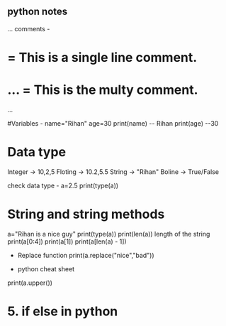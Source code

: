 ## python notes
...
comments -
# = This is a single line comment.
# ... = This is the multy comment.
...

#Variables -
name="Rihan"
age=30
print(name) -- Rihan 
print(age)  --30

# Data type 
Integer -> 10,2,5
Floting -> 10.2,5.5
String  -> "Rihan"
Boline  -> True/False

check data type -
a=2.5
print(type(a))

# String and string methods
a="Rihan is a nice guy"
print(type(a))
print(len(a)) length of the string 
print(a[0:4])
print(a[1])
print(a[len(a) - 1])

- Replace function 
print(a.replace("nice","bad"))

- python cheat sheet

print(a.upper())

# 5. if else in python 